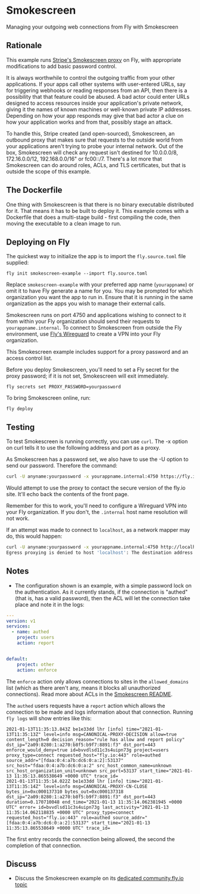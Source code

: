 # Smokescreen

Managing your outgoing web connections from Fly with Smokescreen

<!-- cut here-->

## Rationale

This example runs [Stripe's Smokescreen proxy](https://github.com/stripe/smokescreen) on Fly, with appropriate modifications to add basic password control.

It is always worthwhile to control the outgoing traffic from your other applications. If your apps call other systems with user-entered URLs, say for triggering webhooks or reading responses from an API, then there is a possibility that that feature could be abused. A bad actor could enter URLs designed to access resources inside your application's private network, giving it the names of known machines or well-known private IP addresses. Depending on how your app responds may give that bad actor a clue on how your application works and from that, possibly stage an attack.

To handle this, Stripe created (and open-sourced), Smokescreen, an outbound proxy that makes sure that requests to the outside world from your applications aren't trying to probe your internal network. Out of the box, Smokescreen will check any request isn't destined for 10.0.0.0/8, 172.16.0.0/12, 192.168.0.0/16" or fc00::/7. There's a lot more that Smokescreen can do around roles, ACLs, and TLS certificates, but that is outside the scope of this example.

## The Dockerfile

One thing with Smokescreen is that there is no binary executable distributed for it. That means it has to be built to deploy it. This example comes with a Dockerfile that does a multi-stage build - first compiling the code, then moving the executable to a clean image to run. 

## Deploying on Fly

The quickest way to initialize the app is to import the `fly.source.toml` file supplied:

```
fly init smokescreen-example --import fly.source.toml
```

Replace `smokescreen-example` with your preferred app name (`yourappname`) or omit it to have Fly generate a name for you. You may be prompted for which organization you want the app to run in. Ensure that it is running in the same organization as the apps you wish to manage their external calls.

Smokescreen runs on port 4750 and applications wishing to connect to it from within your Fly organization should send their requests to `yourappname.internal`. To connect to Smokescreen from outside the Fly environment, use [Fly's Wireguard](https://fly.io/docs/networking/private-networking/) to create a VPN into your Fly organization. 

This Smokescreen example includes support for a proxy password and an access control list.

Before you deploy Smokescreen, you'll need to set a Fly secret for the proxy password; if it is not set, Smokescreen will exit immediately.

```
fly secrets set PROXY_PASSWORD=yourpassword
```

To bring Smokescreen online, run:

```
fly deploy
```

## Testing

To test Smokescreen is running correctly, you can use `curl`. The -x option on curl tells it to use the following address and port as a proxy. 

As Smokescreen has a password set, we also have to use the -U option to send our password. Therefore the command:

```bash
curl -U anyname:yourpassword -x yourappname.internal:4750 https://fly.io
```

Would attempt to use the proxy to contact the secure version of the fly.io site. It'll echo back the contents of the front page. 

Remember for this to work, you'll need to configure a Wireguard VPN into your Fly organization. If you don't, the `.internal` host name resolution will not work.

 If an attempt was made to connect to `localhost`, as a network mapper may do, this would happen:

```bash
curl -U anyname:yourpassword -x yourappname.internal:4750 http://localhost/ 
Egress proxying is denied to host 'localhost': The destination address (127.0.0.1) was denied by rule 'Deny: Not Global Unicast'. destination address was denied by rule, see error.
```

## Notes

* The configuration shown is an example, with a simple password lock on the authentication. As it currently stands, if the connection is "authed" (that is, has a valid password), then the ACL will let the connection take place and note it in the logs:

```yaml
---
version: v1
services:
  - name: authed
    project: users
    action: report


default:
    project: other
    action: enforce
```
The `enforce` action only allows connections to sites in the `allowed_domains` list (which as there aren't any, means it blocks all unauthorized connections). Read more about ACLs in the [Smokescreen README](https://github.com/stripe/smokescreen#acls).

The `authed` users requests have a `report` action which allows the connection to be made and logs information about that connection. Running `fly logs` will show entries like this:

```log
2021-01-13T11:35:13.843Z be1e33dd lhr [info] time="2021-01-13T11:35:13Z" level=info msg=CANONICAL-PROXY-DECISION allow=true content_length=0 decision_reason="rule has allow and report policy" dst_ip="2a09:8280:1:a270:b8f5:b9f7:8891:f3" dst_port=443 enforce_would_deny=true id=bvvdlsd11c3s4uipn73g project=users proxy_type=connect requested_host="fly.io:443" role=authed source_addr="[fdaa:0:4:a7b:dc6:0:a:2]:53137" src_host="fdaa:0:4:a7b:dc6:0:a:2" src_host_common_name=unknown src_host_organization_unit=unknown src_port=53137 start_time="2021-01-13 11:35:13.865538649 +0000 UTC" trace_id=
2021-01-13T11:35:14.022Z be1e33dd lhr [info] time="2021-01-13T11:35:14Z" level=info msg=CANONICAL-PROXY-CN-CLOSE bytes_in=0xc000137310 bytes_out=0xc000137318 dst_ip="2a09:8280:1:a270:b8f5:b9f7:8891:f3" dst_port=443 duration=0.170710048 end_time="2021-01-13 11:35:14.062381945 +0000 UTC" error= id=bvvdlsd11c3s4uipn73g last_activity="2021-01-13 11:35:14.062118835 +0000 UTC" proxy_type=connect requested_host="fly.io:443" role=authed source_addr="[fdaa:0:4:a7b:dc6:0:a:2]:53137" start_time="2021-01-13 11:35:13.865538649 +0000 UTC" trace_id=
```

The first entry records the connection being allowed, the second the completion of that connection.

## Discuss

* Discuss the Smokescreen example on its [dedicated community.fly.io topic](https://community.fly.io/t/new-smokescreen-example/466)

